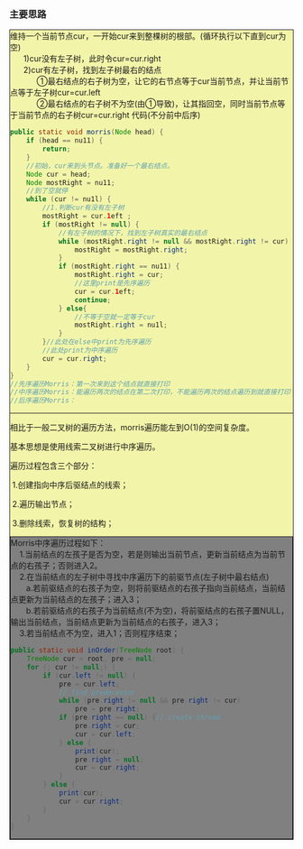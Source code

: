 ### 主要思路

<div style="border:solid;border-width:1px;background:#F2F5A9">
    维持一个当前节点cur，一开始cur来到整棵树的根部。(循环执行以下直到cur为空)<br/>
    &nbsp;&nbsp;&nbsp;&nbsp;&nbsp;&nbsp;1)cur没有左子树，此时令cur=cur.right<br/>
    &nbsp;&nbsp;&nbsp;&nbsp;&nbsp;&nbsp;2)cur有左子树，找到左子树最右的结点<br/>
    &nbsp;&nbsp;&nbsp;&nbsp;&nbsp;&nbsp;&nbsp;&nbsp;&nbsp;&nbsp;&nbsp;&nbsp;①最右结点的右子树为空，让它的右节点等于cur当前节点，并让当前节点等于左子树cur=cur.left<br/>
    &nbsp;&nbsp;&nbsp;&nbsp;&nbsp;&nbsp;&nbsp;&nbsp;&nbsp;&nbsp;&nbsp;&nbsp;②最右结点的右子树不为空(由①导致)，让其指回空，同时当前节点等于当前节点的右子树cur=cur.right
代码(不分前中后序)

```java
public static void morris(Node head) {
	if (head == nu11) {
		return;
    }
    //初始，cur来到头节点。准备好一个最右结点。
	Node cur = head;
	Node mostRight = nu11;
    //到了空就停
	while (cur != nu1l) {
        //1.判断cur有没有左子树
		mostRight = cur.1eft ;
		if (mostRight != null) {
            //有左子树的情况下，找到左子树真实的最右结点
			while (mostRight.right != null && mostRight.right != cur) {
				mostRight = mostRight.right;
			}
			if (mostRight.right == nu11) {
				mostRight.right = cur;
                //这里print是先序遍历
				cur = cur.1eft;
				continue;
			} else{
                //不等于空就一定等于cur
				mostRight.right = nu1l;
			}
		}//此处在else中print为先序遍历
        //此处print为中序遍历
		cur = cur.right;
	}
}
//先序遍历Morris：第一次来到这个结点就直接打印
//中序遍历Morris：能遍历两次的结点在第二次打印，不能遍历两次的结点遍历到就直接打印
//后序遍历Morris：
```







---







相比于一般二叉树的遍历方法，morris遍历能左到O(1)的空间复杂度。

基本思想是使用线索二叉树进行中序遍历。

遍历过程包含三个部分：

​	1.创建指向中序后驱结点的线索；

​	2.遍历输出节点；

​	3.删除线索，恢复树的结构；

<div style="border:solid;border-width:1px;background:gray">
    Morris中序遍历过程如下：<br/>
    &nbsp;&nbsp;&nbsp;&nbsp;1.当前结点的左孩子是否为空，若是则输出当前节点，更新当前结点为当前节点的右孩子；否则进入2。<br/>
    &nbsp;&nbsp;&nbsp;&nbsp;2.在当前结点的左子树中寻找中序遍历下的前驱节点(左子树中最右结点)<br/>
    &nbsp;&nbsp;&nbsp;&nbsp;&nbsp;&nbsp;	a.若前驱结点的右孩子为空，则将前驱结点的右孩子指向当前结点，当前结点更新为当前结点的左孩子；进入3；<br/>
	&nbsp;&nbsp;&nbsp;&nbsp;&nbsp;&nbsp;	b.若前驱结点的右孩子为当前结点(不为空)，将前驱结点的右孩子置NULL，输出当前结点，当前结点更新为当前结点的右孩子，进入3；<br/>
    &nbsp;&nbsp;&nbsp;&nbsp;3.若当前结点不为空，进入1；否则程序结束；


```java
public static void inOrder(TreeNode root) {
    TreeNode cur = root, pre = null;
    for (; cur != null;) {
        if (cur.left != null) {
            pre = cur.left;
            // find predecessor
            while (pre.right != null && pre.right != cur)
                pre = pre.right;
            if (pre.right == null) {// create thread
                pre.right = cur;
                cur = cur.left;
            } else {
                print(cur);
                pre.right = null;
                cur = cur.right;
            }
        } else {
            print(cur);
            cur = cur.right;
        }
    }
}
```

